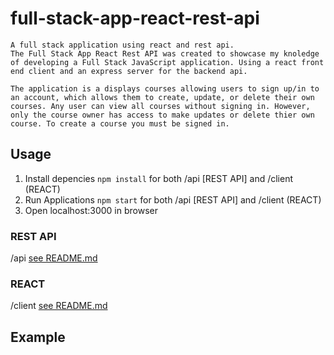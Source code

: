 # full-stack-app-react-rest-api

    A full stack application using react and rest api.
    The Full Stack App React Rest API was created to showcase my knoledge of developing a Full Stack JavaScript application. Using a react front end client and an express server for the backend api.

    The application is a displays courses allowing users to sign up/in to an account, which allows them to create, update, or delete their own courses. Any user can view all courses without signing in. However, only the course owner has access to make updates or delete thier own course. To create a course you must be signed in.

## Usage

1. Install depencies `npm install` for both /api [REST API] and /client (REACT)
2. Run Applications `npm start` for both /api [REST API] and /client (REACT)
3. Open localhost:3000 in browser

### REST API

/api [see README.md](/api/README.md)

### REACT

/client [see README.md](/client/README.md)

## Example

